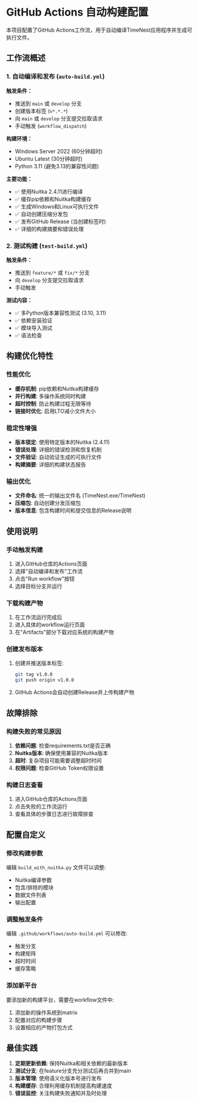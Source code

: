 # GitHub Actions 自动构建配置

本项目配置了GitHub Actions工作流，用于自动编译TimeNest应用程序并生成可执行文件。

## 工作流概述

### 1. 自动编译和发布 (`auto-build.yml`)

**触发条件：**
- 推送到 `main` 或 `develop` 分支
- 创建版本标签 (`v*.*.*`)
- 向 `main` 或 `develop` 分支提交拉取请求
- 手动触发 (`workflow_dispatch`)

**构建环境：**
- Windows Server 2022 (60分钟超时)
- Ubuntu Latest (30分钟超时)
- Python 3.11 (避免3.13的兼容性问题)

**主要功能：**
- ✅ 使用Nuitka 2.4.11进行编译
- ✅ 缓存pip依赖和Nuitka构建缓存
- ✅ 生成Windows和Linux可执行文件
- ✅ 自动创建压缩分发包
- ✅ 发布GitHub Release (当创建标签时)
- ✅ 详细的构建摘要和错误处理

### 2. 测试构建 (`test-build.yml`)

**触发条件：**
- 推送到 `feature/*` 或 `fix/*` 分支
- 向 `develop` 分支提交拉取请求
- 手动触发

**测试内容：**
- ✅ 多Python版本兼容性测试 (3.10, 3.11)
- ✅ 依赖安装验证
- ✅ 模块导入测试
- ✅ 语法检查

## 构建优化特性

### 性能优化
- **缓存机制**: pip依赖和Nuitka构建缓存
- **并行构建**: 多操作系统同时构建
- **超时控制**: 防止构建过程无限等待
- **链接时优化**: 启用LTO减小文件大小

### 稳定性增强
- **版本锁定**: 使用特定版本的Nuitka (2.4.11)
- **错误处理**: 详细的错误检测和恢复机制
- **文件验证**: 自动验证生成的可执行文件
- **构建摘要**: 详细的构建状态报告

### 输出优化
- **文件命名**: 统一的输出文件名 (TimeNest.exe/TimeNest)
- **压缩包**: 自动创建分发压缩包
- **版本信息**: 包含构建时间和提交信息的Release说明

## 使用说明

### 手动触发构建
1. 进入GitHub仓库的Actions页面
2. 选择"自动编译和发布"工作流
3. 点击"Run workflow"按钮
4. 选择目标分支并运行

### 下载构建产物
1. 在工作流运行完成后
2. 进入具体的workflow运行页面
3. 在"Artifacts"部分下载对应系统的构建产物

### 创建发布版本
1. 创建并推送版本标签:
   ```bash
   git tag v1.0.0
   git push origin v1.0.0
   ```
2. GitHub Actions会自动创建Release并上传构建产物

## 故障排除

### 构建失败的常见原因
1. **依赖问题**: 检查requirements.txt是否正确
2. **Nuitka版本**: 确保使用兼容的Nuitka版本
3. **超时**: 复杂项目可能需要调整超时时间
4. **权限问题**: 检查GitHub Token权限设置

### 构建日志查看
1. 进入GitHub仓库的Actions页面
2. 点击失败的工作流运行
3. 查看具体的步骤日志进行故障排查

## 配置自定义

### 修改构建参数
编辑 `build_with_nuitka.py` 文件可以调整:
- Nuitka编译参数
- 包含/排除的模块
- 数据文件列表
- 输出配置

### 调整触发条件
编辑 `.github/workflows/auto-build.yml` 可以修改:
- 触发分支
- 构建矩阵
- 超时时间
- 缓存策略

### 添加新平台
要添加新的构建平台，需要在workflow文件中:
1. 添加新的操作系统到matrix
2. 配置对应的构建步骤
3. 设置相应的产物打包方式

## 最佳实践

1. **定期更新依赖**: 保持Nuitka和相关依赖的最新版本
2. **测试分支**: 在feature分支充分测试后再合并到main
3. **版本管理**: 使用语义化版本号进行发布
4. **构建缓存**: 合理利用缓存机制提高构建速度
5. **错误监控**: 关注构建失败通知并及时处理